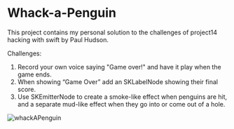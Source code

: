 # Whack-a-Penguin
This project contains my personal solution to the challenges of project14 hacking with swift by Paul Hudson.

Challenges:
1. Record your own voice saying "Game over!" and have it play when the game ends.
2. When showing “Game Over” add an SKLabelNode showing their final score.
3. Use SKEmitterNode to create a smoke-like effect when penguins are hit, and a separate mud-like effect when they go into or come out of a hole.


![whackAPenguin](https://user-images.githubusercontent.com/52813885/89129496-8461ef00-d51d-11ea-958e-517771b52ec8.gif)
